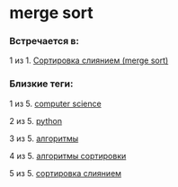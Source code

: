 # merge sort

### Встречается в:

1 из 1. [Сортировка слиянием (merge sort)](../Computer%20science/Сортировка%20слиянием.md)


### Близкие теги:

1 из 5. [computer science](../__tags/computer_science.md)

2 из 5. [python](../__tags/python.md)

3 из 5. [алгоритмы](../__tags/algoritmy.md)

4 из 5. [алгоритмы сортировки](../__tags/algoritmy_sortirovki.md)

5 из 5. [сортировка слиянием](../__tags/sortirovka_sliyaniem.md)

